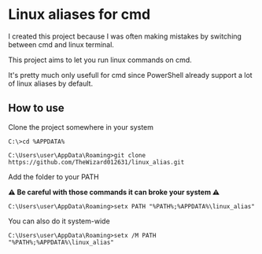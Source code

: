 # Linux aliases for cmd

I created this project because I was often making mistakes by switching between cmd and linux terminal.

This project aims to let you run linux commands on cmd.

It's pretty much only usefull for cmd since PowerShell already support a lot of linux aliases by default.

## How to use

Clone the project somewhere in your system

	C:\>cd %APPDATA%

	C:\Users\user\AppData\Roaming>git clone https://github.com/TheWizard012631/linux_alias.git

Add the folder to your PATH

**⚠ Be careful with those commands it can broke your system ⚠**

	C:\Users\user\AppData\Roaming>setx PATH "%PATH%;%APPDATA%\linux_alias"

You can also do it system-wide

	C:\Users\user\AppData\Roaming>setx /M PATH "%PATH%;%APPDATA%\linux_alias"